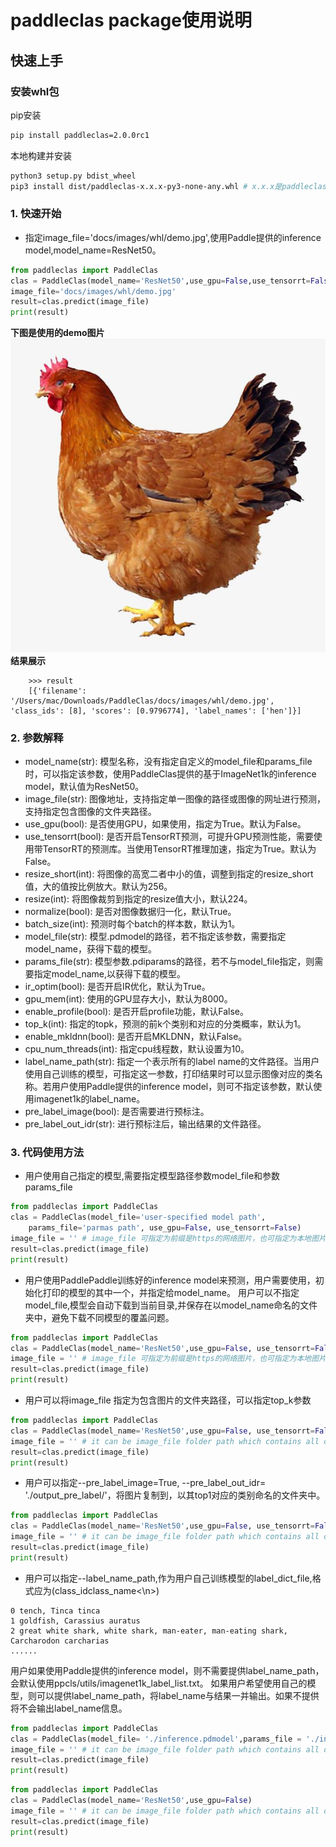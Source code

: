 # paddleclas package使用说明

## 快速上手

### 安装whl包

pip安装
```bash
pip install paddleclas=2.0.0rc1
```

本地构建并安装
```bash
python3 setup.py bdist_wheel
pip3 install dist/paddleclas-x.x.x-py3-none-any.whl # x.x.x是paddleclas的版本号
```
### 1. 快速开始
* 指定image_file='docs/images/whl/demo.jpg',使用Paddle提供的inference model,model_name=ResNet50。
```python
from paddleclas import PaddleClas
clas = PaddleClas(model_name='ResNet50',use_gpu=False,use_tensorrt=False)
image_file='docs/images/whl/demo.jpg'
result=clas.predict(image_file)
print(result)
```
**下图是使用的demo图片**
![](../images/whl/demo.jpg)
**结果展示**
```
    >>> result
    [{'filename': '/Users/mac/Downloads/PaddleClas/docs/images/whl/demo.jpg', 'class_ids': [8], 'scores': [0.9796774], 'label_names': ['hen']}]
```

### 2. 参数解释
* model_name(str): 模型名称，没有指定自定义的model_file和params_file时，可以指定该参数，使用PaddleClas提供的基于ImageNet1k的inference model，默认值为ResNet50。
* image_file(str): 图像地址，支持指定单一图像的路径或图像的网址进行预测，支持指定包含图像的文件夹路径。
* use_gpu(bool): 是否使用GPU，如果使用，指定为True。默认为False。
* use_tensorrt(bool): 是否开启TensorRT预测，可提升GPU预测性能，需要使用带TensorRT的预测库。当使用TensorRT推理加速，指定为True。默认为False。
* resize_short(int): 将图像的高宽二者中小的值，调整到指定的resize_short值，大的值按比例放大。默认为256。
* resize(int): 将图像裁剪到指定的resize值大小，默认224。
* normalize(bool): 是否对图像数据归一化，默认True。
* batch_size(int): 预测时每个batch的样本数，默认为1。
* model_file(str): 模型.pdmodel的路径，若不指定该参数，需要指定model_name，获得下载的模型。
* params_file(str): 模型参数.pdiparams的路径，若不与model_file指定，则需要指定model_name,以获得下载的模型。
* ir_optim(bool): 是否开启IR优化，默认为True。
* gpu_mem(int): 使用的GPU显存大小，默认为8000。
* enable_profile(bool): 是否开启profile功能，默认False。
* top_k(int): 指定的topk，预测的前k个类别和对应的分类概率，默认为1。
* enable_mkldnn(bool): 是否开启MKLDNN，默认False。
* cpu_num_threads(int): 指定cpu线程数，默认设置为10。
* label_name_path(str): 指定一个表示所有的label name的文件路径。当用户使用自己训练的模型，可指定这一参数，打印结果时可以显示图像对应的类名称。若用户使用Paddle提供的inference model，则可不指定该参数，默认使用imagenet1k的label_name。
* pre_label_image(bool): 是否需要进行预标注。
* pre_label_out_idr(str): 进行预标注后，输出结果的文件路径。

### 3. 代码使用方法
* 用户使用自己指定的模型,需要指定模型路径参数model_file和参数params_file

```python
from paddleclas import PaddleClas
clas = PaddleClas(model_file='user-specified model path',
    params_file='parmas path', use_gpu=False, use_tensorrt=False)
image_file = '' # image_file 可指定为前缀是https的网络图片，也可指定为本地图片
result=clas.predict(image_file)
print(result)
```

* 用户使用PaddlePaddle训练好的inference model来预测，用户需要使用，初始化打印的模型的其中一个，并指定给model_name。
用户可以不指定model_file,模型会自动下载到当前目录,并保存在以model_name命名的文件夹中，避免下载不同模型的覆盖问题。

```python
from paddleclas import PaddleClas
clas = PaddleClas(model_name='ResNet50',use_gpu=False, use_tensorrt=False)
image_file = '' # image_file 可指定为前缀是https的网络图片，也可指定为本地图片
result=clas.predict(image_file)
print(result)
```

* 用户可以将image_file 指定为包含图片的文件夹路径，可以指定top_k参数

```python
from paddleclas import PaddleClas
clas = PaddleClas(model_name='ResNet50',use_gpu=False, use_tensorrt=False,top_k=5)
image_file = '' # it can be image_file folder path which contains all of images you want to predict.
result=clas.predict(image_file)
print(result)
```

* 用户可以指定--pre_label_image=True, --pre_label_out_idr= './output_pre_label/'，将图片复制到，以其top1对应的类别命名的文件夹中。

```python
from paddleclas import PaddleClas
clas = PaddleClas(model_name='ResNet50',use_gpu=False, use_tensorrt=False,top_k=5, pre_label_image=True,pre_label_out_idr='./output_pre_label/')
image_file = '' # it can be image_file folder path which contains all of images you want to predict.
result=clas.predict(image_file)
print(result)
```

* 用户可以指定--label_name_path,作为用户自己训练模型的label_dict_file,格式应为(class_id<space>class_name<\n>)

```
0 tench, Tinca tinca
1 goldfish, Carassius auratus
2 great white shark, white shark, man-eater, man-eating shark, Carcharodon carcharias
......
```

用户如果使用Paddle提供的inference model，则不需要提供label_name_path，会默认使用ppcls/utils/imagenet1k_label_list.txt。
如果用户希望使用自己的模型，则可以提供label_name_path，将label_name与结果一并输出。如果不提供将不会输出label_name信息。

```python
from paddleclas import PaddleClas
clas = PaddleClas(model_file= './inference.pdmodel',params_file = './inference.pdiparams',label_name_path='./ppcls/utils/imagenet1k_label_list.txt',use_gpu=False)
image_file = '' # it can be image_file folder path which contains all of images you want to predict.
result=clas.predict(image_file)
print(result)
```

```python
from paddleclas import PaddleClas
clas = PaddleClas(model_name='ResNet50',use_gpu=False)
image_file = '' # it can be image_file folder path which contains all of images you want to predict.
result=clas.predict(image_file)
print(result)
```
